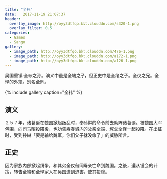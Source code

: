 ```yaml
---
title: "全祎"
date:   2017-11-19 21:07:37
header:
  overlay_image: http://oyy3dtfqo.bkt.clouddn.com/s320-1.png
  overlay_filter: 0.5
categories:
  - Games
  - Sango
gallery:
  - image_path: http://oyy3dtfqo.bkt.clouddn.com/476-1.png
  - image_path: http://oyy3dtfqo.bkt.clouddn.com/a172-1.png
  - image_path: http://oyy3dtfqo.bkt.clouddn.com/a126-1.png
---
```


吴国重镇·全琮之孙。演义中虽是全端之子，但正史中是全绪之子。全仪之兄。全怿的外甥。别名全辉。

{% include gallery caption="全祎" %}

## 演义

２５７年，诸葛诞在魏国掀起叛乱时，奉孙綝的命令前去助阵诸葛诞。被魏国大军包围，向司马昭投降後，也劝告寿春城内的父亲全端、叔父全怿一起投降。在出征时，受到孙綝「要是输给魏军，你们父子就没命了」的威胁所言。

## 正史

因为家族内部掀起纷争，和其弟全仪偕同母亲亡命到魏国。之後，遵从锺会的计策，转告全端和全怿家人在吴国遭到迫害，使其投降。